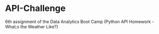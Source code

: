 # API-Challenge
6th assignment of the Data Analytics Boot Camp (Python API Homework - What;s the Weather Like?)
